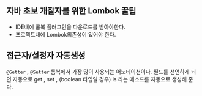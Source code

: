 ## 자바 초보 개잘자를 위한 Lombok 꿀팁

- IDE내에 롬복 플러그인을 다운로드를 받아야한다.
- 프로젝트내에 Lombok의존성이 있어야 한다.

## 접근자/설정자 자동생성

`@Getter` , `@Setter`
롬복에서 가장 많이 사용되는 어노테이션이다.
필드를 선언하게 되면 자동으로 get , set , (boolean 타입일 경우) is 라는 메소드를 자동으로 생성해 준다.
